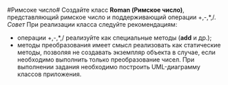 #Римсоке число#
Создайте класс **Roman (Римское число)**, представляющий римское число и поддерживающий операции +,-,*,/.
*Совет*
При реализации класса следуйте рекомендациям:
*   операции +,-,*,/ реализуйте как специальные методы (__add__ и др.);
*   методы преобразования имеет смысл реализовать как статические методы, позволяя не создавать экземпляр объекта в 
    случае, если необходимо выполнить только преобразование чисел.
При выполнении задания необходимо построить UML-диаграмму классов приложения.


